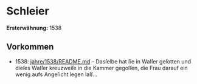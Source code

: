 # Schleier

**Ersterwähnung:** 1538

## Vorkommen
- 1538: [jahre/1538/README.md](../jahre/1538/README.md) – Dasſelbe hat ſie in Waſſer geſotten und
dieſes Waſſer kreuzweiſe in die Kammer gegoſſen, die Frau
darauf ein wenig aufs Angeſicht legen laſſ...
